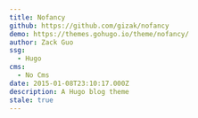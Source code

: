 ```yaml
---
title: Nofancy
github: https://github.com/gizak/nofancy
demo: https://themes.gohugo.io/theme/nofancy/
author: Zack Guo
ssg:
  - Hugo
cms:
  - No Cms
date: 2015-01-08T23:10:17.000Z
description: A Hugo blog theme
stale: true
---
```

